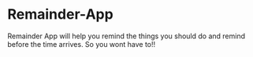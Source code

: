# Remainder-App
Remainder App will help you remind the things you should do and remind before the time arrives. So you wont have to!!
